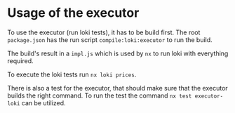 # Usage of the executor

To use the executor (run loki tests), it has to be build first.
The root `package.json` has the run script `compile:loki:executor`
to run the build.

The build's result in a `impl.js` which is used by `nx` to run
loki with everything required.

To execute the loki tests run `nx loki prices`.

There is also a test for the executor, that should make sure that
the executor builds the right command. To run the test the command
`nx test executor-loki` can be utilized.
